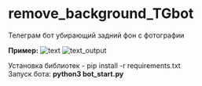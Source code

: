 # remove_background_TGbot
 Телеграм бот убирающий задний фон с фотографии
 
 <b>Пример:</b>
![text](https://github.com/Foxik007/remove_background_bot/assets/85826675/6fd31bf6-d395-4221-b937-8f3dcc9fb053)
![text_output](https://github.com/Foxik007/remove_background_bot/assets/85826675/83326dd1-f9e2-45d8-a47a-1a6a7e694792)



Установка библиотек - pip install -r requirements.txt<br>
Запуск бота: <b>python3 bot_start.py</b>
